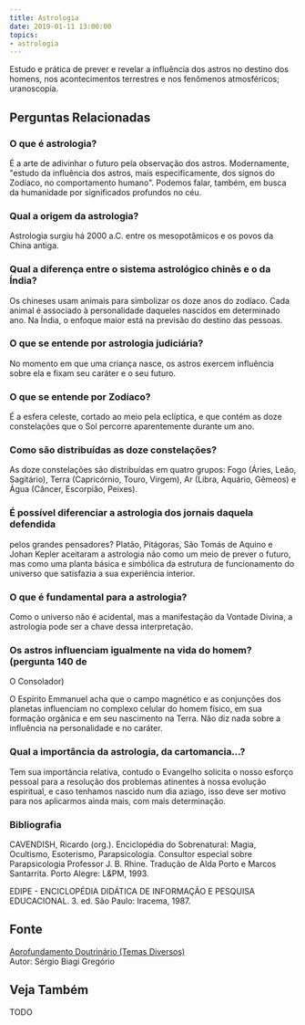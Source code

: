 ```yaml
---
title: Astrologia
date: 2019-01-11 13:00:00
topics: 
- astrologia
---
```


Estudo e prática de prever e revelar a influência dos astros no destino dos
homens, nos acontecimentos terrestres e nos fenômenos atmosféricos; uranoscopia.


## Perguntas Relacionadas

### O que é astrologia?
É a arte de adivinhar o futuro pela observação dos astros. Modernamente,
"estudo da influência dos astros, mais especificamente, dos signos do
Zodíaco, no comportamento humano". Podemos falar, também, em busca da
humanidade por significados profundos no céu.

### Qual a origem da astrologia?
Astrologia surgiu há 2000 a.C. entre os mesopotâmicos e os povos da
China antiga.

### Qual a diferença entre o sistema astrológico chinês e o da Índia?
Os chineses usam animais para simbolizar os doze anos do zodíaco. Cada
animal é associado à personalidade daqueles nascidos em determinado ano.
Na Índia, o enfoque maior está na previsão do destino das pessoas.

### O que se entende por astrologia judiciária?
No momento em que uma criança nasce, os astros exercem influência sobre
ela e fixam seu caráter e o seu futuro.

### O que se entende por Zodíaco?
É a esfera celeste, cortado ao meio pela eclíptica, e que contém as doze
constelações que o Sol percorre aparentemente durante um ano.

### Como são distribuídas as doze constelações?
As doze constelações são distribuídas em quatro grupos: Fogo (Áries,
Leão, Sagitário), Terra (Capricórnio, Touro, Virgem), Ar (Libra,
Aquário, Gêmeos) e Água (Câncer, Escorpião, Peixes).

### É possível diferenciar a astrologia dos jornais daquela defendida
pelos grandes pensadores?
Platão, Pitágoras, São Tomás de Aquino e Johan Kepler aceitaram a
astrologia não como um meio de prever o futuro, mas como uma planta
básica e simbólica da estrutura de funcionamento do universo que
satisfazia a sua experiência interior.

### O que é fundamental para a astrologia?
Como o universo não é acidental, mas a manifestação da Vontade Divina, a
astrologia pode ser a chave dessa interpretação.

### Os astros influenciam igualmente na vida do homem? (pergunta 140 de
O Consolador)

O Espírito Emmanuel acha que o campo magnético e as conjunções dos
planetas influenciam no complexo celular do homem físico, em sua
formação orgânica e em seu nascimento na Terra. Não diz nada sobre a
influência na personalidade e no caráter.

### Qual a importância da astrologia, da cartomancia...?
Tem sua importância relativa, contudo o Evangelho solicita o nosso
esforço pessoal para a resolução dos problemas atinentes à nossa
evolução espiritual, e caso tenhamos nascido num dia aziago, isso deve
ser motivo para nos aplicarmos ainda mais, com mais determinação.

### Bibliografia
CAVENDISH, Ricardo (org.). Enciclopédia do Sobrenatural: Magia,
Ocultismo, Esoterismo, Parapsicologia. Consultor especial sobre
Parapsicologia Professor J. B. Rhine. Tradução de Alda Porto e Marcos
Santarrita. Porto Alegre: L&PM, 1993.

EDIPE - ENCICLOPÉDIA DIDÁTICA DE INFORMAÇÃO E PESQUISA EDUCACIONAL. 3.
ed. São Paulo: Iracema, 1987.

## Fonte
[Aprofundamento Doutrinário (Temas Diversos)](https://sites.google.com/view/aprofundamentodoutrinario/astrologia)  
Autor: Sérgio Biagi Gregório


## Veja Também
TODO

